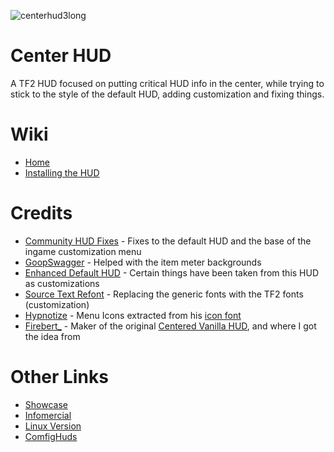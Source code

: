 ![centerhud3long](https://github.com/Eerorri/center-hud/assets/97610612/fe6e4ca8-e06e-4940-9ef7-aa191a214106)

# Center HUD
A TF2 HUD focused on putting critical HUD info in the center, while trying to stick to the style of the default HUD, adding customization and fixing things.

# Wiki
- [Home](https://github.com/Eerorri/center-hud/wiki)
- [Installing the HUD](https://github.com/Eerorri/center-hud/wiki/Installing-the-HUD)

# Credits
- [Community HUD Fixes](https://github.com/CriticalFlaw/TF2HUD.Fixes) - Fixes to the default HUD and the base of the ingame customization menu
- [GoopSwagger](https://gamebanana.com/members/1672887) - Helped with the item meter backgrounds
- [Enhanced Default HUD](https://gamebanana.com/mods/385807) - Certain things have been taken from this HUD as customizations
- [Source Text Refont](https://gamebanana.com/mods/314848) - Replacing the generic fonts with the TF2 fonts (customization)
- [Hypnotize](https://github.com/Hypnootize) - Menu Icons extracted from his [icon font](https://github.com/Hypnootize/TF2-HUD-Icons)
- [Firebert_](https://gamebanana.com/members/1767717) - Maker of the original [Centered Vanilla HUD](https://gamebanana.com/mods/316578), and where I got the idea from
  
# Other Links
- [Showcase](https://youtu.be/a_38tTV4Xhc)
- [Infomercial](https://youtu.be/G39x7-gmCzU)
- [Linux Version](https://github.com/Eerorri/center-hud/tree/linux)
- [ComfigHuds](https://comfig.app/huds/page/center-hud/)
